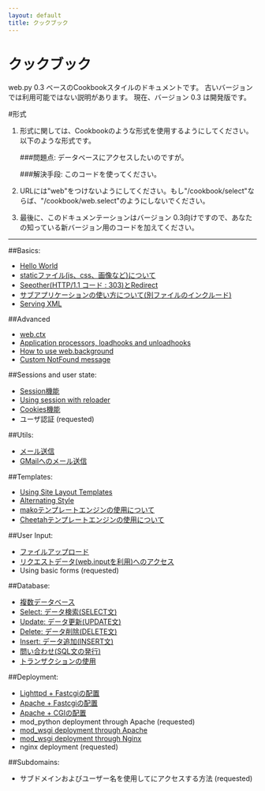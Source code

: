 ```yaml
---
layout: default
title: クックブック
---
```


# クックブック

web.py 0.3 ベースのCookbookスタイルのドキュメントです。
古いバージョンでは利用可能ではない説明があります。
現在、バージョン 0.3 は開発版です。

#形式

1. 形式に関しては、Cookbookのような形式を使用するようにしてください。以下のような形式です。
    
    ###問題点: データベースにアクセスしたいのですが。
     
    ###解決手段: このコードを使ってください。

1. URLには"web"をつけないようにしてください。もし"/cookbook/select"ならば、"/cookbook/web.select"のようにしないでください。

1. 最後に、このドキュメンテーションはバージョン 0.3向けですので、あなたの知っている新バージョン用のコードを加えてください。

-------------------------------------------------

##Basics:
* [Hello World](/helloworld/ja)
* [staticファイル(js、css、画像など)について](/staticfiles/ja)
* [Seeother(HTTP/1.1 コード : 303)とRedirect](/redirect+seeother)
* [サブアプリケーションの使い方について(別ファイルのインクルード)](/subapp/ja)
* [Serving XML](/xmlfiles)

##Advanced
* [web.ctx](/ctx)
* [Application processors, loadhooks and unloadhooks](/application_processors)
* [How to use web.background](/background)
* [Custom NotFound message](/custom_notfound)

##Sessions and user state:
* [Session機能](/sessions)
* [Using session with reloader](/session_with_reloader)
* [Cookies機能](/cookies)
* ユーザ認証 (requested)

##Utils:
* [メール送信](/sendmail)
* [GMailへのメール送信](/sendmail_using_gmail)

##Templates:
* [Using Site Layout Templates](/layout_template)
* [Alternating Style](/alternating_style)
* [makoテンプレートエンジンの使用について](/template_mako/ja)
* [Cheetahテンプレートエンジンの使用について](/template_cheetah/ja)

##User Input:
* [ファイルアップロード](/fileupload)
* [リクエストデータ(web.inputを利用)へのアクセス](/input)
* Using basic forms (requested)

##Database:
* [複数データベース](/multidbs)
* [Select: データ検索(SELECT文)](/select)
* [Update: データ更新(UPDATE文)](/update)
* [Delete: データ削除(DELETE文)](/delete)
* [Insert: データ追加(INSERT文)](/Insert) 
* [問い合わせ(SQL文の発行)](/query)
* [トランザクションの使用](transactions)

##Deployment:
* [Lighttpd + Fastcgiの配置](/fastcgi-lighttpd)
* [Apache + Fastcgiの配置](/fastcgi-apache) 
* [Apache + CGIの配置](/cgi-apache/ja)
* mod_python deployment through Apache (requested)
* [mod_wsgi deployment through Apache](/mod_wsgi-apache )
* [mod_wsgi deployment through Nginx](/mod_wsgi-nginx )
* nginx deployment (requested)




##Subdomains:
* サブドメインおよびユーザー名を使用してにアクセスする方法 (requested)


